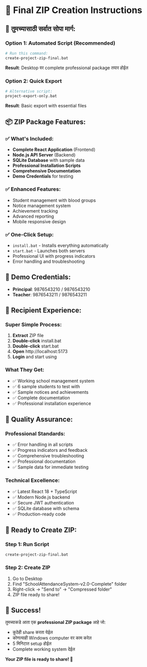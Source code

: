 # 🎯 Final ZIP Creation Instructions

## 🚀 तुमच्यासाठी सर्वात सोपा मार्ग:

### Option 1: Automated Script (Recommended)
```bash
# Run this command:
create-project-zip-final.bat
```

**Result**: Desktop वर complete professional package तयार होईल

### Option 2: Quick Export
```bash
# Alternative script:
project-export-only.bat
```

**Result**: Basic export with essential files

## 📦 ZIP Package Features:

### ✅ What's Included:
- **Complete React Application** (Frontend)
- **Node.js API Server** (Backend)
- **SQLite Database** with sample data
- **Professional Installation Scripts**
- **Comprehensive Documentation**
- **Demo Credentials** for testing

### ✅ Enhanced Features:
- Student management with blood groups
- Notice management system
- Achievement tracking
- Advanced reporting
- Mobile responsive design

### ✅ One-Click Setup:
- `install.bat` - Installs everything automatically
- `start.bat` - Launches both servers
- Professional UI with progress indicators
- Error handling and troubleshooting

## 🔐 Demo Credentials:
- **Principal**: 9876543210 / 9876543210
- **Teacher**: 9876543211 / 9876543211

## 👥 Recipient Experience:

### Super Simple Process:
1. **Extract** ZIP file
2. **Double-click** install.bat
3. **Double-click** start.bat
4. **Open** http://localhost:5173
5. **Login** and start using

### What They Get:
- ✅ Working school management system
- ✅ 6 sample students to test with
- ✅ Sample notices and achievements
- ✅ Complete documentation
- ✅ Professional installation experience

## 🎯 Quality Assurance:

### Professional Standards:
- ✅ Error handling in all scripts
- ✅ Progress indicators and feedback
- ✅ Comprehensive troubleshooting
- ✅ Professional documentation
- ✅ Sample data for immediate testing

### Technical Excellence:
- ✅ Latest React 18 + TypeScript
- ✅ Modern Node.js backend
- ✅ Secure JWT authentication
- ✅ SQLite database with schema
- ✅ Production-ready code

## 🚀 Ready to Create ZIP:

### Step 1: Run Script
```bash
create-project-zip-final.bat
```

### Step 2: Create ZIP
1. Go to Desktop
2. Find "SchoolAttendanceSystem-v2.0-Complete" folder
3. Right-click → "Send to" → "Compressed folder"
4. ZIP file ready to share!

## 🎉 Success!

तुमच्याकडे आता एक **professional ZIP package** आहे जो:
- कुठेही share करता येईल
- कोणत्याही Windows computer वर काम करेल
- 5 मिनिटात setup होईल
- Complete working system देईल

**Your ZIP file is ready to share! 🚀**